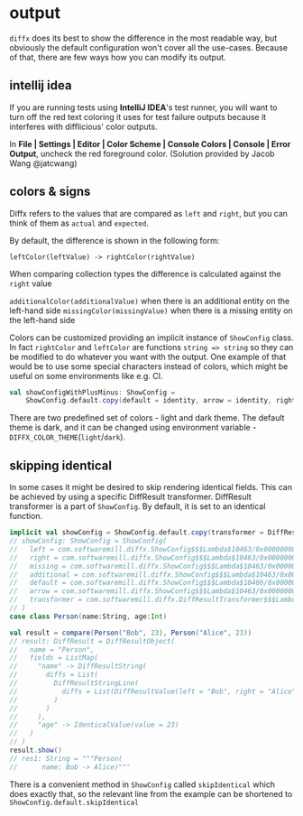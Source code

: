 # output


`diffx` does its best to show the difference in the most readable way, but obviously the default configuration won't 
cover all the use-cases. Because of that, there are few ways how you can modify its output.

## intellij idea

If you are running tests using **IntelliJ IDEA**'s test runner, you will want
to turn off the red text coloring it uses for test failure outputs because
it interferes with difflicious' color outputs.

In <b>File | Settings | Editor | Color Scheme | Console Colors | Console | Error Output</b>, uncheck the red foreground color.
(Solution provided by Jacob Wang @jatcwang)

## colors & signs

Diffx refers to the values that are compared as `left` and `right`, but you can think of them as `actual` and `expected`. 

By default, the difference is shown in the following form: 

`leftColor(leftValue) -> rightColor(rightValue)`

When comparing collection types the difference is calculated against the `right` value

`additionalColor(additionalValue)` when there is an additional entity on the left-hand side
`missingColor(missingValue)` when there is a missing entity on the left-hand side 

Colors can be customized providing an implicit instance of `ShowConfig` class.
In fact `rightColor` and `leftColor` are functions `string => string` so they can be modified to do whatever you want with the output.
One example of that would be to use some special characters instead of colors, which might be useful on some environments like e.g. CI.

````scala
val showConfigWithPlusMinus: ShowConfig =
    ShowConfig.default.copy(default = identity, arrow = identity, right = s => "+" + s, left = s => "-" + s)
````

There are two predefined set of colors - light and dark theme. 
The default theme is dark, and it can be changed using environment variable - `DIFFX_COLOR_THEME`(`light`/`dark`).

## skipping identical

In some cases it might be desired to skip rendering identical fields.
This can be achieved by using a specific DiffResult transformer. DiffResult transformer is a part of `ShowConfig`.
By default, it is set to an identical function.

```scala
implicit val showConfig = ShowConfig.default.copy(transformer = DiffResultTransformer.skipIdentical)
// showConfig: ShowConfig = ShowConfig(
//   left = com.softwaremill.diffx.ShowConfig$$$Lambda$10463/0x0000000802afe890@2988c7f6,
//   right = com.softwaremill.diffx.ShowConfig$$$Lambda$10463/0x0000000802afe890@5f94affc,
//   missing = com.softwaremill.diffx.ShowConfig$$$Lambda$10463/0x0000000802afe890@2b1e794e,
//   additional = com.softwaremill.diffx.ShowConfig$$$Lambda$10463/0x0000000802afe890@65ca52ad,
//   default = com.softwaremill.diffx.ShowConfig$$$Lambda$10466/0x0000000802aff058@a929e95,
//   arrow = com.softwaremill.diffx.ShowConfig$$$Lambda$10463/0x0000000802afe890@70032b74,
//   transformer = com.softwaremill.diffx.DiffResultTransformer$$$Lambda$10455/0x0000000802afc958@280fe833
// )
case class Person(name:String, age:Int)

val result = compare(Person("Bob", 23), Person("Alice", 23))
// result: DiffResult = DiffResultObject(
//   name = "Person",
//   fields = ListMap(
//     "name" -> DiffResultString(
//       diffs = List(
//         DiffResultStringLine(
//           diffs = List(DiffResultValue(left = "Bob", right = "Alice"))
//         )
//       )
//     ),
//     "age" -> IdenticalValue(value = 23)
//   )
// )
result.show()
// res1: String = """Person(
//      name: Bob -> Alice)"""
```

There is a convenient method in `ShowConfig` called `skipIdentical` which does exactly that, so the relevant line from 
the example can be shortened to `ShowConfig.default.skipIdentical`